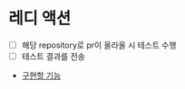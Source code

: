 # 레디 액션

- [ ] 해당 repository로 pr이 올라올 시 테스트 수행
- [ ] 테스트 결과를 전송
- [구현할 기능](https://github.com/woowacourse-teams/2024-coduo/issues/219)

